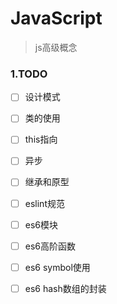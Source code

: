 # JavaScript
> js高级概念

### 1.TODO
- [ ] 设计模式
- [ ] 类的使用
- [ ] this指向
- [ ] 异步
- [ ] 继承和原型
- [ ] eslint规范
- [ ] es6模块
- [ ] es6高阶函数
- [ ] es6 symbol使用
- [ ] es6 hash数组的封装

